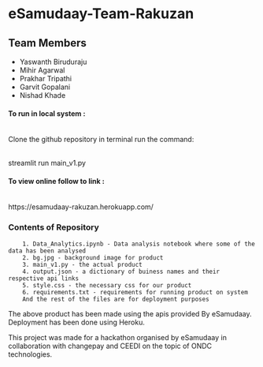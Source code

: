 # eSamudaay-Team-Rakuzan

<h2>Team Members</h2>
<ul>
 <li>Yaswanth Biruduraju</li>
 <li>Mihir Agarwal</li>
 <li>Prakhar Tripathi</li>
 <li>Garvit Gopalani</li>
 <li>Nishad Khade</li>
</ul>

<h4>To run in local system :</h4><br>
Clone the github repository in terminal run the command:<br><br>

streamlit run main_v1.py<br>

<h4>To view online follow to link :</h4><br>
https://esamudaay-rakuzan.herokuapp.com/

<h3>Contents of Repository</h3>

        1. Data_Analytics.ipynb - Data analysis notebook where some of the data has been analysed
        2. bg.jpg - background image for product
        3. main_v1.py - the actual product
        4. output.json - a dictionary of buiness names and their respective api links
        5. style.css - the necessary css for our product
        6. requirements.txt - requirements for running product on system
        And the rest of the files are for deployment purposes

The above product has been made using the apis provided By eSamudaay.
Deployment has been done using Heroku.

This project was made for a hackathon organised by eSamudaay in collaboration with changepay and CEEDI on the topic of ONDC technologies.
